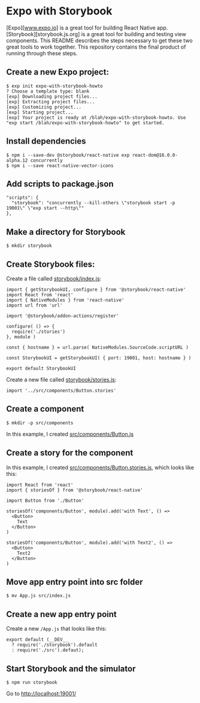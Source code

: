 # Expo with Storybook

[Expo][www.expo.io] is a great tool for building React Native app. [Storybook][storybook.js.org] is a great tool for building and testing view components. This README describes the steps necessary to get these two great tools to work together. This repository contains the final product of running through these steps.

## Create a new Expo project:

```
$ exp init expo-with-storybook-howto
? Choose a template type: blank
[exp] Downloading project files...
[exp] Extracting project files...
[exp] Customizing project...
[exp] Starting project...
[exp] Your project is ready at /blah/expo-with-storybook-howto. Use "exp start /blah/expo-with-storybook-howto" to get started.
```

## Install dependencies
```
$ npm i --save-dev @storybook/react-native exp react-dom@16.0.0-alpha.12 concurrently
$ npm i --save react-native-vector-icons
```

## Add scripts to package.json

```
"scripts": {
  "storybook": "concurrently --kill-others \"storybook start -p 19001\" \"exp start --http\""
},

```

## Make a directory for Storybook

```
$ mkdir storybook
```

## Create Storybook files:

Create a file called [storybook/index.js](storybook/index.js):
```
import { getStorybookUI, configure } from '@storybook/react-native'
import React from 'react'
import { NativeModules } from 'react-native'
import url from 'url'

import '@storybook/addon-actions/register'

configure( () => {
  require('./stories')
}, module )

const { hostname } = url.parse( NativeModules.SourceCode.scriptURL )

const StorybookUI = getStorybookUI( { port: 19001, host: hostname } )

export default StorybookUI
```


Create a new file called [storybook/stories.js](storybook/stories.js):
```
import '../src/components/Button.stories'
```

## Create a component
```
$ mkdir -p src/components
```

In this example, I created [src/components/Button.js](src/components/Button.js)


## Create a story for the component

In this example, I created [src/components/Button.stories.js](src/components/Button.stories.js), which looks like this:

```
import React from 'react'
import { storiesOf } from '@storybook/react-native'

import Button from './Button'

storiesOf('components/Button', module).add('with Text', () =>
  <Button>
    Text
  </Button>
)

storiesOf('components/Button', module).add('with Text2', () =>
  <Button>
    Text2
  </Button>
)
```

## Move app entry point into src folder

```
$ mv App.js src/index.js
```

## Create a new app entry point

Create a new `/App.js` that looks like this:

```
export default (__DEV__
  ? require('./storybook').default
  : require('./src').defaut);
```

## Start Storybook and the simulator
```
$ npm run storybook
```

Go to [http://localhost:19001/](http://localhost:19001/)
